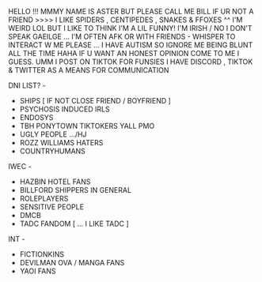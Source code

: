 HELLO !!! MMMY NAME IS ASTER BUT PLEASE CALL ME BILL IF UR NOT A FRIEND >>>>
I LIKE SPIDERS , CENTIPEDES , SNAKES & FFOXES ^^
I'M WEIRD LOL BUT I LIKE TO THINK I'M A LIL FUNNY!
I'M IRISH / NO I DON'T SPEAK GAEILGE ... 
I'M OFTEN AFK OR WITH FRIENDS - WHISPER TO INTERACT W ME PLEASE ...
I HAVE AUTISM SO IGNORE ME BEING BLUNT ALL THE TIME HAHA   IF U WANT AN HONEST OPINION COME TO ME I GUESS.
UMM I POST ON TIKTOK FOR FUNSIES
I HAVE DISCORD , TIKTOK & TWITTER  AS A MEANS FOR COMMUNICATION

DNI LIST? -

- SHIPS [ IF NOT CLOSE FRIEND / BOYFRIEND ]
- PSYCHOSIS INDUCED IRLS
- ENDOSYS
- TBH PONYTOWN TIKTOKERS YALL PMO
- UGLY PEOPLE .../HJ
- ROZZ WILLIAMS HATERS
- COUNTRYHUMANS

IWEC -

- HAZBIN HOTEL FANS
- BILLFORD SHIPPERS IN GENERAL
- ROLEPLAYERS
- SENSITIVE PEOPLE
- DMCB
- TADC FANDOM [ ... I LIKE TADC ]

INT -

- FICTIONKINS
- DEVILMAN OVA / MANGA FANS
- YAOI FANS 

